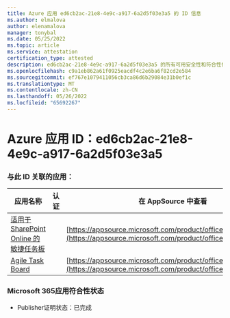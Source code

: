 ```yaml
---
title: Azure 应用 ed6cb2ac-21e8-4e9c-a917-6a2d5f03e3a5 的 ID 信息
ms.author: elmalova
author: elenamalova
manager: tonybal
ms.date: 05/25/2022
ms.topic: article
ms.service: attestation
certification_type: attested
description: ed6cb2ac-21e8-4e9c-a917-6a2d5f03e3a5 的所有可用安全性和符合性信息。
ms.openlocfilehash: c9a1eb862a61f0925eacdf4c2e6ba6f82cd2e584
ms.sourcegitcommit: ef767e1079411056cb3ca86d6b29084e31b0ef1c
ms.translationtype: MT
ms.contentlocale: zh-CN
ms.lasthandoff: 05/26/2022
ms.locfileid: "65692267"
---
```

# <a name="azure-app-id-ed6cb2ac-21e8-4e9c-a917-6a2d5f03e3a5"></a>Azure 应用 ID：ed6cb2ac-21e8-4e9c-a917-6a2d5f03e3a5


### <a name="apps-associated-with-this-id"></a>与此 ID 关联的应用：
| **应用名称** | **认证** | **在 AppSource 中查看** |
|--------------|---------------|-----------------------|
| [适用于 SharePoint Online 的敏捷任务板](../forward/WA200002087.md) |  | [https://appsource.microsoft.com/product/office/WA200002087](https://appsource.microsoft.com/product/office/WA200002087) |
| [Agile Task Board](../forward/WA200002162.md) |  | [https://appsource.microsoft.com/product/office/WA200002162](https://appsource.microsoft.com/product/office/WA200002162) |

### <a name="microsoft-365-app-compliance-status"></a>Microsoft 365应用符合性状态
- Publisher证明状态：已完成
